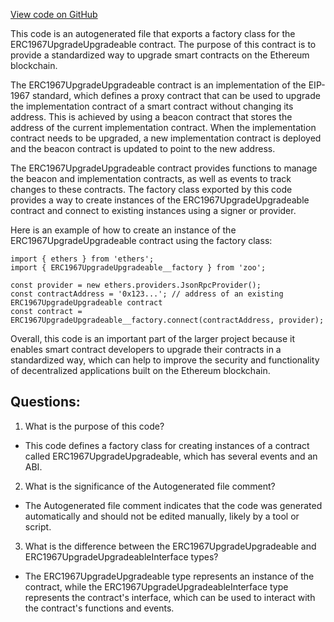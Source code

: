[View code on GitHub](zoo-labs/zoo/blob/master/contracts/types/factories/ERC1967UpgradeUpgradeable__factory.ts)

This code is an autogenerated file that exports a factory class for the ERC1967UpgradeUpgradeable contract. The purpose of this contract is to provide a standardized way to upgrade smart contracts on the Ethereum blockchain. 

The ERC1967UpgradeUpgradeable contract is an implementation of the EIP-1967 standard, which defines a proxy contract that can be used to upgrade the implementation contract of a smart contract without changing its address. This is achieved by using a beacon contract that stores the address of the current implementation contract. When the implementation contract needs to be upgraded, a new implementation contract is deployed and the beacon contract is updated to point to the new address. 

The ERC1967UpgradeUpgradeable contract provides functions to manage the beacon and implementation contracts, as well as events to track changes to these contracts. The factory class exported by this code provides a way to create instances of the ERC1967UpgradeUpgradeable contract and connect to existing instances using a signer or provider. 

Here is an example of how to create an instance of the ERC1967UpgradeUpgradeable contract using the factory class:

```
import { ethers } from 'ethers';
import { ERC1967UpgradeUpgradeable__factory } from 'zoo';

const provider = new ethers.providers.JsonRpcProvider();
const contractAddress = '0x123...'; // address of an existing ERC1967UpgradeUpgradeable contract
const contract = ERC1967UpgradeUpgradeable__factory.connect(contractAddress, provider);
```

Overall, this code is an important part of the larger project because it enables smart contract developers to upgrade their contracts in a standardized way, which can help to improve the security and functionality of decentralized applications built on the Ethereum blockchain.
## Questions: 
 1. What is the purpose of this code?
- This code defines a factory class for creating instances of a contract called ERC1967UpgradeUpgradeable, which has several events and an ABI.

2. What is the significance of the Autogenerated file comment?
- The Autogenerated file comment indicates that the code was generated automatically and should not be edited manually, likely by a tool or script.

3. What is the difference between the ERC1967UpgradeUpgradeable and ERC1967UpgradeUpgradeableInterface types?
- The ERC1967UpgradeUpgradeable type represents an instance of the contract, while the ERC1967UpgradeUpgradeableInterface type represents the contract's interface, which can be used to interact with the contract's functions and events.